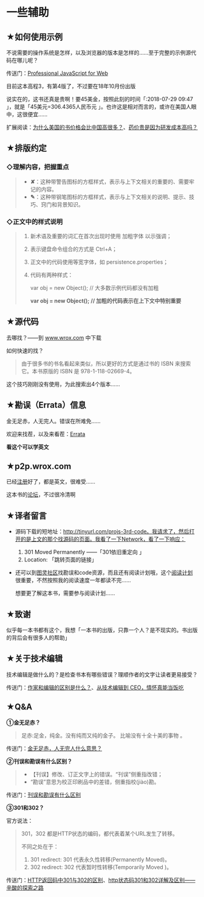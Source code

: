 # 一些辅助

## ★如何使用示例

不说需要的操作系统是怎样，以及浏览器的版本是怎样的……至于完整的示例源代码在哪儿呢？

传送门：[Professional JavaScript for Web](http://www.wrox.com/WileyCDA/WroxTitle/Professional-JavaScript-for-Web-Developers-3rd-Edition.productCd-1118026691,descCd-DOWNLOAD.html) 

目前这本高程3，有第4版了，不过要在18年10月份出版

说实在的，这书还真是贵啊！要45美金，按照此刻的时间「:2018-07-29 09:47 」，就是「45美元=306.4365人民币元 」。也许这是相对而言的，或许在美国人眼中，这很便宜……

扩展阅读：[为什么美国的书价格会比中国高很多？](https://www.zhihu.com/question/28575815)、[药价贵是因为研发成本高吗？](https://www.guokr.com/post/648343/)

## ★排版约定

### ◇理解内容，把握重点

> - **✘**：这种带警告图标的方框样式，表示与上下文相关的重要的、需要牢记的内容。
> - **✎**：这种带钢笔图标的方框样式，表示与上下文相关的说明、提示、技巧、窍门和背景知识。

### ◇正文中的样式说明

> 1. 新术语及重要的词汇在首次出现时使用 加粗字体 以示强调；
>
> 2. 表示键盘命令组合的方式是 Ctrl+A；
>
> 3. 正文中的代码使用等宽字体，如 persistence.properties；
>
> 4. 代码有两种样式：
>
>    var obj = new Object(); // 大多数示例代码都没有加粗
>
>    **var obj = new Object(); //  加粗的代码表示在上下文中特别重要**

## ★源代码

去哪找？——到 www.wrox.com 中下载

如何快速的找？

> 由于很多书的书名看起来类似，所以更好的方式是通过书的 ISBN 来搜索它。本书原版的 ISBN 是 978-1-118-02669-4。

这个技巧刚刚没有使用，为此搜索出4个版本……

## ★勘误（Errata）信息

金无足赤，人无完人。错误在所难免……

欢迎来找茬，以及来看茬：[Errata](http://www.wrox.com/WileyCDA/WroxTitle/Professional-JavaScript-for-Web-Developers-3rd-Edition.productCd-1118026691,descCd-ERRATA.html)  

**看这个可以学英文**

## ★p2p.wrox.com

已经[注册](http://p2p.wrox.com)好了，都是英文，很难受……

这本书的[论坛](http://p2p.wrox.com/book-professional-javascript-web-developers-3rd-edition-669/)，不过很冷清啊

## ★译者留言

- 源码下载的短地址：http://tinyurl.com/projs-3rd-code。我请求了，然后打开的是上文的那个找源码的页面。我看了一下Network，看了一下响应：

  1. 301 Moved Permanently ——「301依旧重定向 」
  2. Location: 「跳转页面的链接」

- 还可以到[图灵社区](http://www.ituring.com.cn/book/946)找勘误和code资源，而且还有阅读计划哦，这个[阅读计划](http://www.ituring.com.cn/book/download/30e48c7b-070c-44ea-8d22-58f9de087b78)很重要，不然按照我的阅读速度一年都读不完……

  想要更了解这本书，需要参与阅读计划……

## ★致谢

似乎每一本书都有这个，我想「一本书的出版，只靠一个人？是不现实的。书出版的背后会有很多人的帮助」

## ★关于技术编辑

技术编辑是做什么的？是检查书本有哪些错误？理顺作者的文字让读者更易接受？

传送门：[作家和编辑的区别是什么？](https://zhidao.baidu.com/question/537391056.html?qbl=relate_question_0&word=%BC%BC%CA%F5%B1%E0%BC%AD)、[从技术编辑到 CEO，情怀真能当饭吃](http://www.sohu.com/a/229830204_390235)



## ★Q&A

**①金无足赤？**

> 足赤:足金，纯金。没有纯而又纯的金子。 比喻没有十全十美的事物 。

传送门：[金无足赤，人无完人什么意思？](https://zhidao.baidu.com/question/567631227.html)

**②刊误和勘误有什么区别？**

> - 【刊误】修改、订正文字上的错误。“刊误”侧重指改错； 
> - “勘误”意思为校正印刷品中的差错，侧重指校(jiào)勘。 

传送门：[刊误和勘误有什么区别](https://zhidao.baidu.com/question/406697439.html)

**③301和302？**

官方说法：

> 301，302 都是HTTP状态的编码，都代表着某个URL发生了转移。
>
> 不同之处在于：  
>
> 1. 301 redirect: 301 代表永久性转移(Permanently Moved)。
> 2.  302 redirect: 302 代表暂时性转移(Temporarily Moved )。  

传送门：[HTTP返回码中301与302的区别](https://blog.csdn.net/qmhball/article/details/7838989)、[http状态码301和302详解及区别——辛酸的探索之路](https://blog.csdn.net/grandPang/article/details/47448395)



